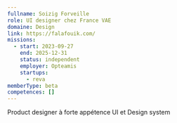 ```yaml
---
fullname: Soizig Forveille
role: UI designer chez France VAE
domaine: Design
link: https://falafouik.com/
missions:
  - start: 2023-09-27
    end: 2025-12-31
    status: independent
    employer: Opteamis
    startups:
      - reva
memberType: beta
competences: []
---
```

Product designer à forte appétence UI et Design system